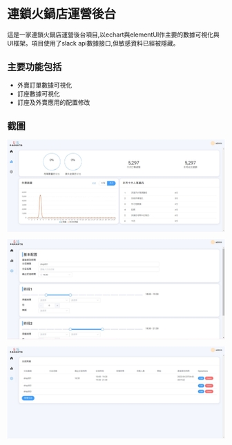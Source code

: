 # 連鎖火鍋店運營後台
這是一家連鎖火鍋店運營後台項目,以echart與elementUI作主要的數據可視化與UI框架。項目使用了slack api數據接口,但敏感資料已經被隱藏。


## 主要功能包括
- 外賣訂單數據可視化
- 訂座數據可視化
- 訂座及外賣應用的配置修改

## 截圖
![image](pic/p1.jpg)

![image](pic/p2.jpg)

![image](pic/p3.jpg)

